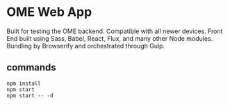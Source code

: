 # OME Web App #
Built for testing the OME backend. Compatible with all newer devices.
Front End built using Sass, Babel, React, Flux, and many other Node modules.
Bundling by Browserify and orchestrated through Gulp.

## commands ##
```
npm install
npm start
npm start -- -d
```